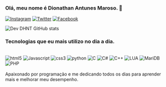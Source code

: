 ### Olá, meu nome é Dionathan Antunes Maroso. 🚀

[![Instagram](https://img.shields.io/badge/Instagram-E4405F?style=for-the-badge&logo=instagram&logoColor=white)](https://instagram.com/dnhho)
[![Twitter](https://img.shields.io/badge/Twitter-1DA1F2?style=for-the-badge&logo=twitter&logoColor=white)](https://twitter.com/@diontravolta)
[![Facebook](https://img.shields.io/badge/Facebook-1877F2?style=for-the-badge&logo=facebook&logoColor=white)](https://www.facebook.com/dhnthn)

![Dev DHNT GitHub stats](https://github-readme-stats.vercel.app/api?username=DevDHNT&show_icons=true&theme=synthwave)

### Tecnologias que eu mais utilizo no dia a dia.

<div style="display: inline_block"><br/>
<img align="center" alt="html5" src="https://img.shields.io/badge/HTML5-E34F26?style=for-the-badge&logo=html5&logoColor=white" />
<img align="center" alt="Javascript" src="https://img.shields.io/badge/JavaScript-323330?style=for-the-badge&logo=javascript&logoColor=F7DF1E" />
<img align="center" alt="css3" src="https://img.shields.io/badge/CSS3-1572B6?style=for-the-badge&logo=css3&logoColor=white" />
<img align="center" alt="python" src="https://img.shields.io/badge/Python-14354C?style=for-the-badge&logo=python&logoColor=white" />
<img align="center" alt="C" src="https://img.shields.io/badge/C-00599C?style=for-the-badge&logo=c&logoColor=whitee" />
<img align="center" alt="C#" src="https://img.shields.io/badge/C%23-239120?style=for-the-badge&logo=c-sharp&logoColor=white" />
<img align="center" alt="C++" src="https://img.shields.io/badge/C%2B%2B-00599C?style=for-the-badge&logo=c%2B%2B&logoColor=white" />
<img align="center" alt="LUA" src="https://img.shields.io/badge/Lua-2C2D72?style=for-the-badge&logo=lua&logoColor=white" />
<img align="center" alt="MariDB" src="https://img.shields.io/badge/MariaDB-003545?style=for-the-badge&logo=mariadb&logoColor=white" />
<img align="center" alt="PHP" src="https://img.shields.io/badge/PHP-777BB4?style=for-the-badge&logo=php&logoColor=white" />
</div><br/>
Apaixonado por programação e me dedicando todos os dias para aprender mais e melhorar meu desempenho.
